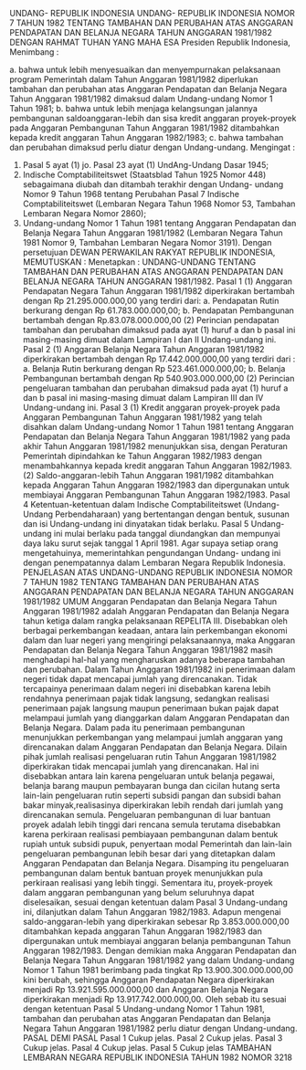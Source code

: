  UNDANG- REPUBLIK INDONESIA UNDANG- REPUBLIK INDONESIA NOMOR 7 TAHUN 1982 TENTANG TAMBAHAN DAN PERUBAHAN ATAS ANGGARAN PENDAPATAN DAN BELANJA NEGARA TAHUN ANGGARAN 1981/1982
DENGAN RAHMAT TUHAN YANG MAHA ESA Presiden Republik Indonesia,
Menimbang :

a. bahwa untuk lebih menyesuaikan dan menyempurnakan pelaksanaan program Pemerintah dalam Tahun Anggaran 1981/1982 diperlukan tambahan dan perubahan atas Anggaran Pendapatan dan Belanja Negara Tahun Anggaran 1981/1982 dimaksud dalam Undang-undang Nomor 1 Tahun 1981;
b. bahwa untuk lebih menjaga kelangsungan jalannya pembangunan saldoanggaran-lebih dan sisa kredit anggaran proyek-proyek pada Anggaran Pembangunan Tahun Anggaran 1981/1982 ditambahkan kepada kredit anggaran Tahun Anggaran 1982/1983;
c. bahwa tambahan dan perubahan dimaksud perlu diatur dengan Undang-undang.
Mengingat :

1. Pasal 5 ayat (1) jo. Pasal 23 ayat (1) UndAng-Undang Dasar 1945;
2. Indische Comptabiliteitswet (Staatsblad Tahun 1925 Nomor 448) sebagaimana diubah dan ditambah terakhir dengan Undang- undang Nomor 9 Tahun 1968 tentang Perubahan Pasal 7 Indische Comptabiliteitswet (Lembaran Negara Tahun 1968 Nomor 53, Tambahan Lembaran Negara Nomor 2860);
3. Undang-undang Nomor 1 Tahun 1981 tentang Anggaran Pendapatan dan Belanja Negara Tahun Anggaran 1981/1982 (Lembaran Negara Tahun 1981 Nomor 9, Tambahan Lembaran Negara Nomor 3191). Dengan persetujuan DEWAN PERWAKILAN RAKYAT REPUBLIK INDONESIA,
MEMUTUSKAN :
 Menetapkan : UNDANG-UNDANG TENTANG TAMBAHAN DAN PERUBAHAN ATAS ANGGARAN PENDAPATAN DAN BELANJA NEGARA TAHUN ANGGARAN 1981/1982.
Pasal 1
(1) Anggaran Pendapatan Negara Tahun Anggaran 1981/1982 diperkirakan bertambah dengan Rp 21.295.000.000,00 yang terdiri dari:
a. Pendapatan Rutin berkurang dengan Rp 61.783.000.000,00;
b. Pendapatan Pembangunan bertambah dengan Rp.83.078.000.000,00 (2) Perincian pendapatan tambahan dan perubahan dimaksud pada ayat (1) huruf a dan b pasal ini masing-masing dimuat dalam Lampiran I dan II Undang-undang ini.
Pasal 2
(1) Anggaran Belanja Negara Tahun Anggaran 1981/1982 diperkirakan bertambah dengan Rp 17.442.000.000,00 yang terdiri dari :
a. Belanja Rutin berkurang dengan Rp 523.461.000.000,00;
b. Belanja Pembangunan bertambah dengan Rp 540.903.000.000,00 (2) Perincian pengeluaran tambahan dan perubahan dimaksud pada ayat (1) huruf a dan b pasal ini masing-masing dimuat dalam Lampiran III dan IV Undang-undang ini.
Pasal 3
(1) Kredit anggaran proyek-proyek pada Anggaran Pembangunan Tahun Anggaran 1981/1982 yang telah disahkan dalam Undang-undang Nomor 1 Tahun 1981 tentang Anggaran Pendapatan dan Belanja Negara Tahun Anggaran 1981/1982 yang pada akhir Tahun Anggaran 1981/1982 menunjukkan sisa, dengan Peraturan Pemerintah dipindahkan ke Tahun Anggaran 1982/1983 dengan menambahkannya kepada kredit anggaran Tahun Anggaran 1982/1983.
(2) Saldo-anggaran-lebih Tahun Anggaran 1981/1982 ditambahkan kepada Anggaran Tahun Anggaran 1982/1983 dan dipergunakan untuk membiayai Anggaran Pembangunan Tahun Anggaran 1982/1983.
Pasal 4
Ketentuan-ketentuan dalam Indische Comptabiliteitswet (Undang-Undang Perbendaharaan) yang bertentangan dengan bentuk, susunan dan isi Undang-undang ini dinyatakan tidak berlaku.
Pasal 5
Undang-undang ini mulai berlaku pada tanggal diundangkan dan mempunyai daya laku surut sejak tanggal 1 April 1981. Agar supaya setiap orang mengetahuinya, memerintahkan pengundangan Undang- undang ini dengan penempatannya dalam Lembaran Negara Republik Indonesia. PENJELASAN ATAS UNDANG-UNDANG REPUBLIK INDONESIA NOMOR 7 TAHUN 1982 TENTANG TAMBAHAN DAN PERUBAHAN ATAS ANGGARAN PENDAPATAN DAN BELANJA NEGARA TAHUN ANGGARAN 1981/1982 UMUM Anggaran Pendapatan dan Belanja Negara Tahun Anggaran 1981/1982 adalah Anggaran Pendapatan dan Belanja Negara tahun ketiga dalam rangka pelaksanaan REPELITA III. Disebabkan oleh berbagai perkembangan keadaan, antara lain perkembangan ekonomi dalam dan luar negeri yang mengiringi pelaksanaannya, maka Anggaran Pendapatan dan Belanja Negara Tahun Anggaran 1981/1982 masih menghadapi hal-hal yang mengharuskan adanya beberapa tambahan dan perubahan. Dalam Tahun Anggaran 1981/1982 ini penerimaan dalam negeri tidak dapat mencapai jumlah yang direncanakan. Tidak tercapainya penerimaan dalam negeri ini disebabkan karena lebih rendahnya penerimaan pajak tidak langsung, sedangkan realisasi penerimaan pajak langsung maupun penerimaan bukan pajak dapat melampaui jumlah yang dianggarkan dalam Anggaran Pendapatan dan Belanja Negara. Dalam pada itu penerimaan pembangunan menunjukkan perkembangan yang melampaui jumlah anggaran yang direncanakan dalam Anggaran Pendapatan dan Belanja Negara. Dilain pihak jumlah realisasi pengeluaran rutin Tahun Anggaran 1981/1982 diperkirakan tidak mencapai jumlah yang direncanakan. Hal ini disebabkan antara lain karena pengeluaran untuk belanja pegawai, belanja barang maupun pembayaran bunga dan cicilan hutang serta lain-lain pengeluaran rutin seperti subsidi pangan dan subsidi bahan bakar minyak,realisasinya diperkirakan lebih rendah dari jumlah yang direncanakan semula. Pengeluaran pembangunan di luar bantuan proyek adalah lebih tinggi dari rencana semula terutama disebabkan karena perkiraan realisasi pembiayaan pembangunan dalam bentuk rupiah untuk subsidi pupuk, penyertaan modal Pemerintah dan lain-lain pengeluaran pembangunan lebih besar dari yang ditetapkan dalam Anggaran Pendapatan dan Belanja Negara. Disamping itu pengeluaran pembangunan dalam bentuk bantuan proyek menunjukkan pula perkiraan realisasi yang lebih tinggi. Sementara itu, proyek-proyek dalam anggaran pembangunan yang belum seluruhnya dapat diselesaikan, sesuai dengan ketentuan dalam Pasal 3 Undang-undang ini, dilanjutkan dalam Tahun Anggaran 1982/1983. Adapun mengenai saldo-anggaran-lebih yang diperkirakan sebesar Rp 3.853.000.000,00 ditambahkan kepada anggaran Tahun Anggaran 1982/1983 dan dipergunakan untuk membiayai anggaran belanja pembangunan Tahun Anggaran 1982/1983. Dengan demikian maka Anggaran Pendapatan dan Belanja Negara Tahun Anggaran 1981/1982 yang dalam Undang-undang Nomor 1 Tahun 1981 berimbang pada tingkat Rp 13.900.300.000.000,00 kini berubah, sehingga Anggaran Pendapatan Negara diperkirakan menjadi Rp 13.921.595.000.000,00 dan Anggaran Belanja Negara diperkirakan menjadi Rp 13.917.742.000.000,00. Oleh sebab itu sesuai dengan ketentuan Pasal 5 Undang-undang Nomor 1 Tahun 1981, tambahan dan perubahan atas Anggaran Pendapatan dan Belanja Negara Tahun Anggaran 1981/1982 perlu diatur dengan Undang-undang. PASAL DEMI PASAL
Pasal 1
Cukup jelas.
Pasal 2
Cukup jelas.
Pasal 3
Cukup jelas.
Pasal 4
Cukup jelas.
Pasal 5
Cukup jelas TAMBAHAN LEMBARAN NEGARA REPUBLIK INDONESIA TAHUN 1982 NOMOR 3218